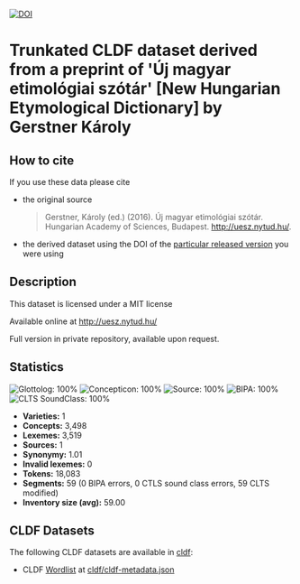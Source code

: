 [![DOI](https://zenodo.org/badge/462001082.svg)](https://zenodo.org/badge/latestdoi/462001082)

# Trunkated CLDF dataset derived from a preprint of 'Új magyar etimológiai szótár' [New Hungarian Etymological Dictionary] by Gerstner Károly

## How to cite

If you use these data please cite
- the original source
  > Gerstner, Károly (ed.) (2016). Új magyar etimológiai szótár. Hungarian Academy of Sciences, Budapest. http://uesz.nytud.hu/.
- the derived dataset using the DOI of the [particular released version](../../releases/) you were using

## Description


This dataset is licensed under a MIT license

Available online at http://uesz.nytud.hu/

Full version in private repository, available upon request.

## Statistics


![Glottolog: 100%](https://img.shields.io/badge/Glottolog-100%25-brightgreen.svg "Glottolog: 100%")
![Concepticon: 100%](https://img.shields.io/badge/Concepticon-100%25-brightgreen.svg "Concepticon: 100%")
![Source: 100%](https://img.shields.io/badge/Source-100%25-brightgreen.svg "Source: 100%")
![BIPA: 100%](https://img.shields.io/badge/BIPA-100%25-brightgreen.svg "BIPA: 100%")
![CLTS SoundClass: 100%](https://img.shields.io/badge/CLTS%20SoundClass-100%25-brightgreen.svg "CLTS SoundClass: 100%")

- **Varieties:** 1
- **Concepts:** 3,498
- **Lexemes:** 3,519
- **Sources:** 1
- **Synonymy:** 1.01
- **Invalid lexemes:** 0
- **Tokens:** 18,083
- **Segments:** 59 (0 BIPA errors, 0 CTLS sound class errors, 59 CLTS modified)
- **Inventory size (avg):** 59.00

## CLDF Datasets

The following CLDF datasets are available in [cldf](cldf):

- CLDF [Wordlist](https://github.com/cldf/cldf/tree/master/modules/Wordlist) at [cldf/cldf-metadata.json](cldf/cldf-metadata.json)

